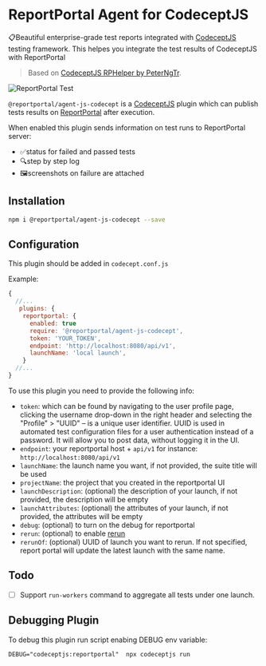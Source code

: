 # ReportPortal Agent for CodeceptJS

📋Beautiful enterprise-grade test reports integrated with [CodeceptJS](https://codecept.io) testing framework.
This helpes you integrate the test results of CodeceptJS with ReportPortal

> Based on [CodeceptJS RPHelper by PeterNgTr](https://github.com/PeterNgTr/codeceptjs-rphelper).

![ReportPortal Test](https://i.ibb.co/Qm52G0n/Screenshot-2019-04-11-at-15-57-40.png)

`@reportportal/agent-js-codecept` is a [CodeceptJS](https://codecept.io/) plugin which can publish tests results on [ReportPortal](https://reportportal.io/) after execution.

When enabled this plugin sends information on test runs to ReportPortal server:

* ✅status for failed and passed tests
* 🔍step by step log
* 🖼screenshots on failure are attached

## Installation

```sh
npm i @reportportal/agent-js-codecept --save
```

## Configuration

This plugin should be added in `codecept.conf.js`

Example:

```js
{
  //...
   plugins: {
    reportportal: {
      enabled: true
      require: '@reportportal/agent-js-codecept',
      token: 'YOUR_TOKEN',
      endpoint: 'http://localhost:8080/api/v1',
      launchName: 'local launch',
    }
  //...
}
```

To use this plugin you need to provide the following info:

- `token`: which can be found by navigating to the user profile page, clicking the username drop-down in the right header and selecting the "Profile" > "UUID" – is a unique user identifier. UUID is used in automated test configuration files for a user authentication instead of a password. It will allow you to post data, without logging it in the UI.
- `endpoint`: your reportportal host + `api/v1` for instance: `http://localhost:8080/api/v1`
- `launchName`: the launch name you want, if not provided, the suite title will be used
- `projectName`: the project that you created in the reportportal UI
- `launchDescription`: (optional) the description of your launch, if not provided, the description will be empty
- `launchAttributes`: (optional) the attributes of your launch, if not provided, the attributes will be empty
- `debug`: (optional) to turn on the debug for reportportal
- `rerun`: (optional) to enable [rerun](https://github.com/reportportal/documentation/blob/master/src/md/src/DevGuides/rerun.md)
- `rerunOf`: (optional) UUID of launch you want to rerun. If not specified, report portal will update the latest launch with the same name.


## Todo

- [ ] Support `run-workers` command to aggregate all tests under one launch.

## Debugging Plugin

To debug this plugin run script enabing DEBUG env variable:

```
DEBUG="codeceptjs:reportportal"  npx codeceptjs run
```